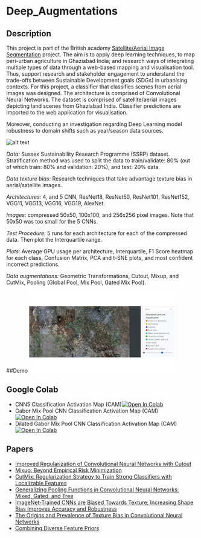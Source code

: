 # Deep_Augmentations

## Description

This project is part of the British academy [Satellite/Aerial Image Segmentation](https://wearepal.ai/projects/ssrp) project. 
The aim is to apply deep learning techniques, to map peri-urban agriculture in Ghaziabad India; and research ways of integrating multiple types of data through a web-based mapping and visualisation tool. Thus, support research and stakeholder engagement to understand the trade-offs between Sustainable Development goals (SDGs) in urbanising contexts.
For this project, a classifier that classifies scenes from aerial images was designed. The architecture is comprised of Convolutional Neural Networks. The dataset is comprised of satellite/aerial images depicting land scenes from Ghaziabad India. Classifier predictions are imported to the web application for visualisation. 

Moreover, conducting an investigation regarding Deep Learning model robustness to domain shifts such as year/season data sources.

![alt text](https://github.com/gvsam7/Deep_Augmentations/blob/main/Images/SSRP_Classifier.PNG)

*Data:*  Sussex Sustainability Research Programme (SSRP) dataset.
Stratification method was used to split the data to train/validate: 80% (out of which train: 80% and
validation: 20%), and test: 20% data.

*Data texture bias:* Research techniques that take advantage texture bias in aerial/satellite images.

*Architectures:* 4, and 5 CNN, ResNet18, ResNet50, ResNet101, ResNet152, VGG11, VGG13, VGG16, VGG19, AlexNet.

*Images:* compressed 50x50, 100x100, and 256x256 pixel images. Note that 50x50 was too small for the 5 CNNs.

*Test Procedure:* 5 runs for each architecture for each of the compressed data. Then plot the Interquartile range.

*Plots:* Average GPU usage per architecture, Interquartile, F1 Score heatmap for each class, Confusion Matrix, PCA and t-SNE plots, and most confident incorrect predictions.

*Data augmentations:* Geometric Transformations, Cutout, Mixup, and CutMix, Pooling (Global Pool, Mix Pool, Gated Mix Pool).

##Demo
![](https://github.com/gvsam7/Deep_Augmentations/blob/main/Images/Demo.gif)

## Google Colab
- CNN5 Classification Activation Map (CAM)[![Open In Colab](https://colab.research.google.com/assets/colab-badge.svg)](https://colab.research.google.com/drive/1jICBINwqq2AC9N5vtme7UfkJHTxK8yIR)
- Gabor Mix Pool CNN Classification Activation Map (CAM)[![Open In Colab](https://colab.research.google.com/assets/colab-badge.svg)](https://colab.research.google.com/drive/1QX8Egvzb4NTzcDK9qPkiMeq8p9eEc6sr)
- Dilated Gabor Mix Pool CNN Classification Activation Map (CAM)[![Open In Colab](https://colab.research.google.com/assets/colab-badge.svg)](https://colab.research.google.com/drive/1yfBp_VobZVvm-leq-Ufa4_3KdBl6kNT0)

## Papers
- [Improved Regularization of Convolutional Neural Networks with Cutout](https://arxiv.org/abs/1708.04552)
- [Mixup: Beyond Empirical Risk Minimization](https://arxiv.org/abs/1710.09412)
- [CutMix: Regularization Strategy to Train Strong Classifiers with Localizable Features](https://arxiv.org/abs/1905.04899)
- [Generalizing Pooling Functions in Convolutional Neural Networks: Mixed, Gated, and Tree](https://arxiv.org/abs/1509.08985)
- [ImageNet-Trained CNNs are Biased Towards Texture; Increasing Shape Bias Improves Accuracy and Robustness](https://arxiv.org/abs/1811.12231)
- [The Origins and Prevalence of Texture Bias in Convolutional Neural Networks](https://arxiv.org/abs/1911.09071)
- [Combining Diverse Feature Priors](https://arxiv.org/abs/2110.08220)